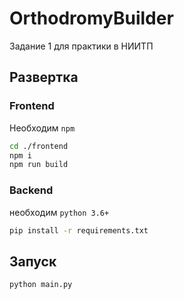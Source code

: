 # OrthodromyBuilder
Задание 1 для практики в НИИТП

## Развертка
### Frontend
Необходим `npm`
```bash
cd ./frontend
npm i
npm run build
```
### Backend
необходим `python 3.6+`
```bash
pip install -r requirements.txt
```

## Запуск
```bash
python main.py
```
